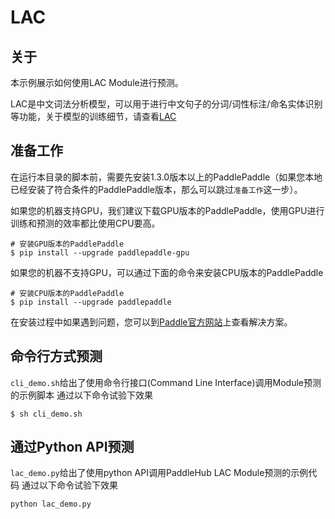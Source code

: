 # LAC

## 关于

本示例展示如何使用LAC Module进行预测。

LAC是中文词法分析模型，可以用于进行中文句子的分词/词性标注/命名实体识别等功能，关于模型的训练细节，请查看[LAC](https://github.com/baidu/lac)

## 准备工作

在运行本目录的脚本前，需要先安装1.3.0版本以上的PaddlePaddle（如果您本地已经安装了符合条件的PaddlePaddle版本，那么可以跳过`准备工作`这一步）。

如果您的机器支持GPU，我们建议下载GPU版本的PaddlePaddle，使用GPU进行训练和预测的效率都比使用CPU要高。
```shell
# 安装GPU版本的PaddlePaddle
$ pip install --upgrade paddlepaddle-gpu
```

如果您的机器不支持GPU，可以通过下面的命令来安装CPU版本的PaddlePaddle

```shell
# 安装CPU版本的PaddlePaddle
$ pip install --upgrade paddlepaddle
```

在安装过程中如果遇到问题，您可以到[Paddle官方网站](http://www.paddlepaddle.org/)上查看解决方案。

## 命令行方式预测

`cli_demo.sh`给出了使用命令行接口(Command Line Interface)调用Module预测的示例脚本
通过以下命令试验下效果

```shell
$ sh cli_demo.sh
```

## 通过Python API预测

`lac_demo.py`给出了使用python API调用PaddleHub LAC Module预测的示例代码
通过以下命令试验下效果

```shell
python lac_demo.py
```
